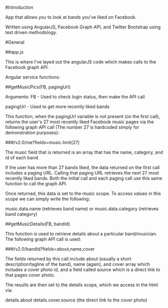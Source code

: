#Introduction

App that allows you to look at bands you've liked on Facebook. 

Written using AngularJS, Facebook Graph API, and Twitter Bootstrap using test driven methodology.

#General

##app.js

This is where I've layed out the angularJS code which makes calls to the Facebook graph API. 


Angular service functions:

##getMusicPics(FB, pagingUrl)

Arguments: 
FB - Used to check login status, then make the API call

pagingUrl - Used to get more recently liked bands

This function, when the pagingUrl variable is not present (on the first call), returns the user's 27 most recently liked Facebook music pages via the following graph API call (The number 27 is hardcoded simply for demonstration purposes):

###/v2.0/me?fields=music.limit(27)

The music field that is returned is an array that has the name, category, and id of each band.

If the user has more than 27 bands liked, the data returned on the first call includes a paging URL. Calling that paging URL retrieves the next 27 most recently liked bands. Both the initial call and each paging call use this same function to call the graph API.

Once returned, this data is set to the music scope. To access values in this scope we can simply write the following:

music.data.name (retrieves band name) or
music.data.category (retrieves band category)

##getMusicDetails(FB, bandId)

This function is used to retrieve details about a particular band/musician. The following graph API call is used:

###/v2.0/bandId?fields=about,name,cover

The fields returned by this call include about (usually a short description/tagline of the band), name (again), and cover array which includes a cover photo id, and a field called source which is a direct link to that pages cover photo.

The results are then set to the details scope, which we access in the html via:

details.about
details.cover.source (the direct link to the cover photo)
